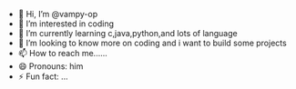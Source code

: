 - 👋 Hi, I’m @vampy-op
- 👀 I’m interested in coding 
- 🌱 I’m currently learning c,java,python,and lots of language 
- 💞️ I’m looking to know more on coding and i want to build some projects
- 📫 How to reach me......
- 😄 Pronouns: him
- ⚡ Fun fact: ...

<!---
vampy-op/vampy-op is a ✨ special ✨ repository because its `README.md` (this file) appears on your GitHub profile.
You can click the Preview link to take a look at your changes.
--->
